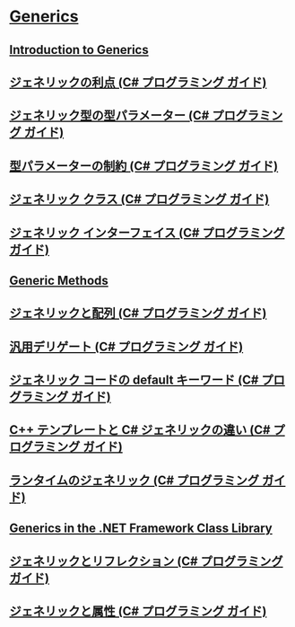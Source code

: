 # [Generics](TocOutOfQuery)
## [Introduction to Generics](TocOutOfQuery)
## [ジェネリックの利点 (C# プログラミング ガイド)](benefits-of-generics.md)
## [ジェネリック型の型パラメーター (C# プログラミング ガイド)](generic-type-parameters.md)
## [型パラメーターの制約 (C# プログラミング ガイド)](constraints-on-type-parameters.md)
## [ジェネリック クラス (C# プログラミング ガイド)](generic-classes.md)
## [ジェネリック インターフェイス (C# プログラミング ガイド)](generic-interfaces.md)
## [Generic Methods](TocOutOfQuery)
## [ジェネリックと配列 (C# プログラミング ガイド)](generics-and-arrays.md)
## [汎用デリゲート (C# プログラミング ガイド)](generic-delegates.md)
## [ジェネリック コードの default キーワード (C# プログラミング ガイド)](default-keyword-in-generic-code.md)
## [C++ テンプレートと C# ジェネリックの違い (C# プログラミング ガイド)](differences-between-cpp-templates-and-csharp-generics.md)
## [ランタイムのジェネリック (C# プログラミング ガイド)](generics-in-the-run-time.md)
## [Generics in the .NET Framework Class Library](TocOutOfQuery)
## [ジェネリックとリフレクション (C# プログラミング ガイド)](generics-and-reflection.md)
## [ジェネリックと属性 (C# プログラミング ガイド)](generics-and-attributes.md)
